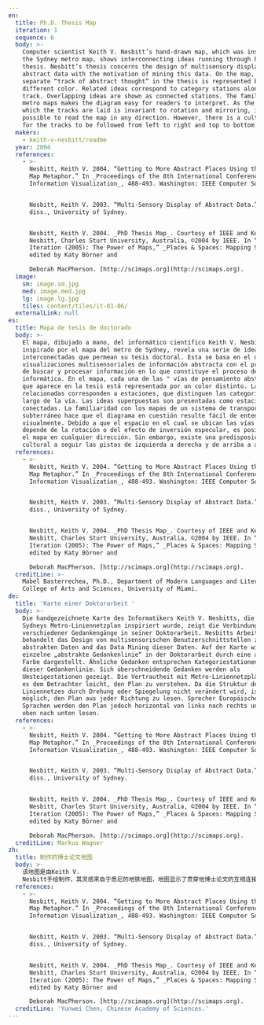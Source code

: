 ```yaml
---
en:
  title: Ph.D. Thesis Map
  iteration: 1
  sequence: 6
  body: >-
    Computer scientist Keith V. Nesbitt’s hand-drawn map, which was inspired by
    the Sydney metro map, shows interconnecting ideas running through his Ph.D.
    thesis. Nesbitt’s thesis concerns the design of multisensory displays of
    abstract data with the motivation of mining this data. On the map, each
    separate “track of abstract thought” in the thesis is represented by a
    different color. Related ideas correspond to category stations along that
    track. Overlapping ideas are shown as connected stations. The familiarity of
    metro maps makes the diagram easy for readers to interpret. As the space in
    which the tracks are laid is invariant to rotation and mirroring, it is
    possible to read the map in any direction. However, there is a cultural bias
    for the tracks to be followed from left to right and top to bottom.
  makers:
    - keith-v-nesbitt/readme
  year: 2004
  references:
    - >-
      Nesbitt, Keith V. 2004. “Getting to More Abstract Places Using the Metro
      Map Metaphor.” In _Proceedings of the 8th International Conference on
      Information Visualization_, 488-493. Washington: IEEE Computer Society.


      Nesbitt, Keith V. 2003. “Multi-Sensory Display of Abstract Data.” PhD
      diss., University of Sydney.


      Nesbitt, Keith V. 2004. _PhD Thesis Map_. Courtesy of IEEE and Keith V.
      Nesbitt, Charles Sturt University, Australia, ©2004 by IEEE. In “1st
      Iteration (2005): The Power of Maps,” _Places & Spaces: Mapping Science_,
      edited by Katy Börner and  

      Deborah MacPherson. [http://scimaps.org](http://scimaps.org).
  image:
    sm: image.sm.jpg
    med: image.med.jpg
    lg: image.lg.jpg
    tiles: content/tiles/it-01-06/
  externalLink: null
es:
  title: Mapa de tesis de doctorado
  body: >-
    El mapa, dibujado a mano, del informático científico Keith V. Nesbitt,
    inspirado por el mapa del metro de Sydney, revela una serie de ideas
    interconectadas que permean su tesis doctoral. Esta se basa en el diseño de
    visualizaciones multisensoriales de información abstracta con el propósito
    de buscar y procesar información en lo que constituye el proceso de minería
    informática. En el mapa, cada una de las " vías de pensamiento abstracto"
    que aparece en la tesis está representada por un color distinto. Las ideas
    relacionadas corresponden a estaciones, que distinguen las categorías a lo
    largo de la vía. Las ideas superpuestas son presentadas como estaciones
    conectadas. La familiaridad con los mapas de un sistema de transporte
    subterráneo hace que el diagrama en cuestión resulte fácil de entender
    visualmente. Debido a que el espacio en el cual se ubican las vías no
    depende de la rotación o del efecto de inversión especular, es posible leer
    el mapa en cualquier dirección. Sin embargo, existe una predisposición
    cultural a seguir las pistas de izquierda a derecha y de arriba a abajo.
  references:
    - >-
      Nesbitt, Keith V. 2004. “Getting to More Abstract Places Using the Metro
      Map Metaphor.” In _Proceedings of the 8th International Conference on
      Information Visualization_, 488-493. Washington: IEEE Computer Society.


      Nesbitt, Keith V. 2003. “Multi-Sensory Display of Abstract Data.” PhD
      diss., University of Sydney.


      Nesbitt, Keith V. 2004. _PhD Thesis Map_. Courtesy of IEEE and Keith V.
      Nesbitt, Charles Sturt University, Australia, ©2004 by IEEE. In “1st
      Iteration (2005): The Power of Maps,” _Places & Spaces: Mapping Science_,
      edited by Katy Börner and  

      Deborah MacPherson. [http://scimaps.org](http://scimaps.org).
  creditLine: >-
    Mabel Basterrechea, Ph.D., Department of Modern Languages and Literatures,
    College of Arts and Sciences, University of Miami.
de:
  title: 'Karte einer Doktorarbeit '
  body: >-
    Die handgezeichnete Karte des Informatikers Keith V. Nesbitts, die von
    Sydneys Metro-Liniennetzplan inspiriert wurde, zeigt die Verbindungen
    verschiedener Gedankengänge in seiner Doktorarbeit. Nesbitts Arbeit
    behandelt das Design von multisensorischen Benutzerschnittstellen zu
    abstrakten Daten and das Data Mining dieser Daten. Auf der Karte wird jede
    einzelne „abstrakte Gedankenlinie“ in der Doktorarbeit durch eine andere
    Farbe dargestellt. Ähnliche Gedanken entsprechen Kategoriestationen entlang
    dieser Gedankenlinie. Sich überschneidende Gedanken werden als
    Umsteigestationen gezeigt. Die Vertrautheit mit Metro-Liniennetzplänen macht
    es dem Betrachter leicht, den Plan zu verstehen. Da die Struktur des
    Liniennetzes durch Drehung oder Spiegelung nicht verändert wird, ist es
    möglich, den Plan aus jeder Richtung zu lesen. Sprecher Europäischer
    Sprachen werden den Plan jedoch horizontal von links nach rechts und von
    oben nach unten lesen.
  references:
    - >-
      Nesbitt, Keith V. 2004. “Getting to More Abstract Places Using the Metro
      Map Metaphor.” In _Proceedings of the 8th International Conference on
      Information Visualization_, 488-493. Washington: IEEE Computer Society.


      Nesbitt, Keith V. 2003. “Multi-Sensory Display of Abstract Data.” PhD
      diss., University of Sydney.


      Nesbitt, Keith V. 2004. _PhD Thesis Map_. Courtesy of IEEE and Keith V.
      Nesbitt, Charles Sturt University, Australia, ©2004 by IEEE. In “1st
      Iteration (2005): The Power of Maps,” _Places & Spaces: Mapping Science_,
      edited by Katy Börner and  

      Deborah MacPherson. [http://scimaps.org](http://scimaps.org).
  creditLine: Markus Wagner
zh:
  title: 制作的博士论文地图
  body: >-
    该地图是由Keith V.
    Nesbitt手绘制作，其灵感来自于悉尼的地铁地图，地图显示了贯穿他博士论文的互相连接的观点。Nesbitt的博士论文研究了对摘要数据进行多种感觉展示的设计方案，其目的是挖掘这些摘要数据，在地图上，论文中不同的“抽象思维的轨迹”由不同的颜色表示。该图通过轨迹与连接关系呈现了观点的相关性与重叠性，对熟知地铁地图的读者而言则更易理解。地图的轨迹不会随着选择和镜像而改变，因此可以在任何方向阅读该地图，然而人们却存在习惯于从左到右和从上到下阅读的文化偏见。
  references:
    - >-
      Nesbitt, Keith V. 2004. “Getting to More Abstract Places Using the Metro
      Map Metaphor.” In _Proceedings of the 8th International Conference on
      Information Visualization_, 488-493. Washington: IEEE Computer Society.


      Nesbitt, Keith V. 2003. “Multi-Sensory Display of Abstract Data.” PhD
      diss., University of Sydney.


      Nesbitt, Keith V. 2004. _PhD Thesis Map_. Courtesy of IEEE and Keith V.
      Nesbitt, Charles Sturt University, Australia, ©2004 by IEEE. In “1st
      Iteration (2005): The Power of Maps,” _Places & Spaces: Mapping Science_,
      edited by Katy Börner and  

      Deborah MacPherson. [http://scimaps.org](http://scimaps.org).
  creditLine: 'Yunwei Chen, Chinese Academy of Sciences.'
---
```

